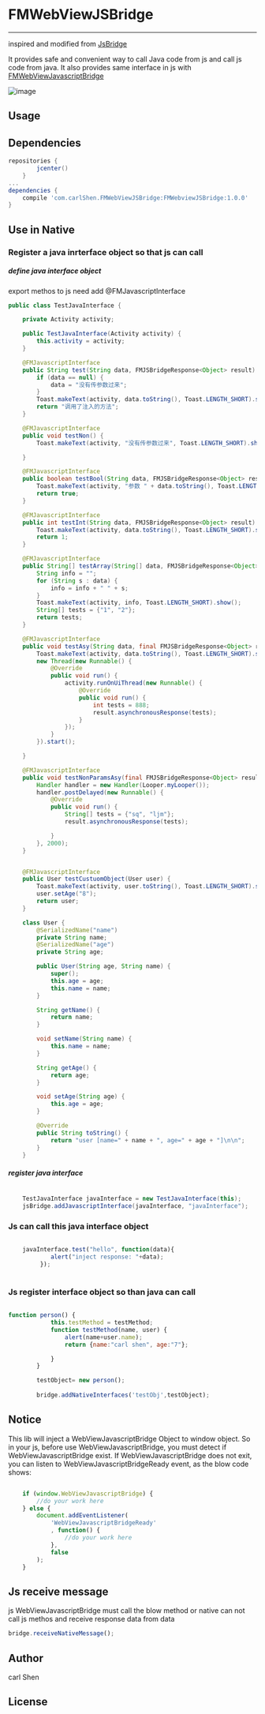 # FMWebViewJSBridge

-----

inspired and modified from [JsBridge](https://github.com/jacin1/JsBridge)

It provides safe and convenient way to call Java code from js and call js code from java. It also provides same interface in js with [FMWebViewJavascriptBridge](https://github.com/carlSQ/FMWebViewJavascriptBridge) 

![image](http://7xs4ye.com1.z0.glb.clouddn.com/jsbridge.png)


## Usage

## Dependencies


```groovy
repositories {
        jcenter()
    }
...
dependencies {
    compile 'com.carlShen.FMWebViewJSBridge:FMWebviewJSBridge:1.0.0'
}
```

## Use in Native

### Register a java inrterface object so that js can call


##### define java interface object

export methos to js need  add @FMJavascriptInterface

```java
public class TestJavaInterface {

    private Activity activity;

    public TestJavaInterface(Activity activity) {
        this.activity = activity;
    }

    @FMJavascriptInterface
    public String test(String data, FMJSBridgeResponse<Object> result) {
        if (data == null) {
            data = "没有传参数过来";
        }
        Toast.makeText(activity, data.toString(), Toast.LENGTH_SHORT).show();
        return "调用了注入的方法";
    }

    @FMJavascriptInterface
    public void testNon() {
        Toast.makeText(activity, "没有传参数过来", Toast.LENGTH_SHORT).show();

    }

    @FMJavascriptInterface
    public boolean testBool(String data, FMJSBridgeResponse<Object> result) {
        Toast.makeText(activity, "参数 " + data.toString(), Toast.LENGTH_SHORT).show();
        return true;
    }

    @FMJavascriptInterface
    public int testInt(String data, FMJSBridgeResponse<Object> result) {
        Toast.makeText(activity, data.toString(), Toast.LENGTH_SHORT).show();
        return 1;
    }

    @FMJavascriptInterface
    public String[] testArray(String[] data, FMJSBridgeResponse<Object> result) {
        String info = "";
        for (String s : data) {
            info = info + " " + s;
        }
        Toast.makeText(activity, info, Toast.LENGTH_SHORT).show();
        String[] tests = {"1", "2"};
        return tests;
    }

    @FMJavascriptInterface
    public void testAsy(String data, final FMJSBridgeResponse<Object> result) {
        Toast.makeText(activity, data.toString(), Toast.LENGTH_SHORT).show();
        new Thread(new Runnable() {
            @Override
            public void run() {
                activity.runOnUiThread(new Runnable() {
                    @Override
                    public void run() {
                        int tests = 888;
                        result.asynchronousResponse(tests);
                    }
                });
            }
        }).start();

    }

    @FMJavascriptInterface
    public void testNonParamsAsy(final FMJSBridgeResponse<Object> result) {
        Handler handler = new Handler(Looper.myLooper());
        handler.postDelayed(new Runnable() {
            @Override
            public void run() {
                String[] tests = {"sq", "ljm"};
                result.asynchronousResponse(tests);

            }
        }, 2000);
    }


    @FMJavascriptInterface
    public User testCustuomObject(User user) {
        Toast.makeText(activity, user.toString(), Toast.LENGTH_SHORT).show();
        user.setAge("8");
        return user;
    }

    class User {
        @SerializedName("name")
        private String name;
        @SerializedName("age")
        private String age;

        public User(String age, String name) {
            super();
            this.age = age;
            this.name = name;
        }

        String getName() {
            return name;
        }

        void setName(String name) {
            this.name = name;
        }

        String getAge() {
            return age;
        }

        void setAge(String age) {
            this.age = age;
        }

        @Override
        public String toString() {
            return "user [name=" + name + ", age=" + age + "]\n\n";
        }
    }
```


##### register java interface 


```java

    TestJavaInterface javaInterface = new TestJavaInterface(this);
    jsBridge.addJavascriptInterface(javaInterface, "javaInterface");

```

### Js can call this java interface object

```javascript

    javaInterface.test("hello", function(data){
            alert("inject response: "+data);
         });
         
```


### Js register interface object so than java can call 


```javascript

function person() {
            this.testMethod = testMethod;
            function testMethod(name, user) {
                alert(name+user.name);
                return {name:"carl shen", age:"7"};

            }
        }

        testObject= new person();
        
        bridge.addNativeInterfaces('testObj',testObject);

```

## Notice

This lib will inject a WebViewJavascriptBridge Object to window object.
So in your js, before use WebViewJavascriptBridge, you must detect if WebViewJavascriptBridge exist.
If WebViewJavascriptBridge does not exit, you can listen to WebViewJavascriptBridgeReady event, as the blow code shows:

```javascript

    if (window.WebViewJavascriptBridge) {
        //do your work here
    } else {
        document.addEventListener(
            'WebViewJavascriptBridgeReady'
            , function() {
                //do your work here
            },
            false
        );
    }

```

## Js receive message 

js WebViewJavascriptBridge must call the blow method or native can not  call  js 
methos and receive response data from data

```javascript
bridge.receiveNativeMessage();
```

## Author

carl Shen

## License

